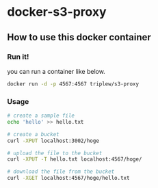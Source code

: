 # docker-s3-proxy

## How to use this docker container

### Run it!

you can run a container like below.

```bash
docker run -d -p 4567:4567 triplew/s3-proxy
```

### Usage

```bash
# create a sample file
echo 'hello' >> hello.txt

# create a bucket
curl -XPUT localhost:3002/hoge

# upload the file to the bucket
curl -XPUT -T hello.txt localhost:4567/hoge/

# download the file from the bucket
curl -XGET localhost:4567/hoge/hello.txt
```
